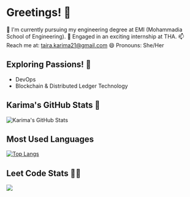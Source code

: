 # Greetings! 🍉

🔭 I'm currently pursuing my engineering degree at EMI (Mohammadia School of Engineering).
🚀 Engaged in an exciting internship at THA.
📫 Reach me at: taira.karima21@gmail.com
😄 Pronouns: She/Her

## Exploring Passions! 🌟
- DevOps
- Blockchain & Distributed Ledger Technology

## Karima's GitHub Stats 👾
![Karima's GitHub Stats](https://github-readme-stats.vercel.app/api?username=TKarima22&show_icons=true&theme=dracula)

## Most Used Languages 
[![Top Langs](https://github-readme-stats.vercel.app/api/top-langs/?username=TKarima22&layout=compact)](https://github.com/anuraghazra/github-readme-stats)

## Leet Code Stats 👩‍💻 
![](https://leetcard.jacoblin.cool/TKarima22?ext=heatmap)
